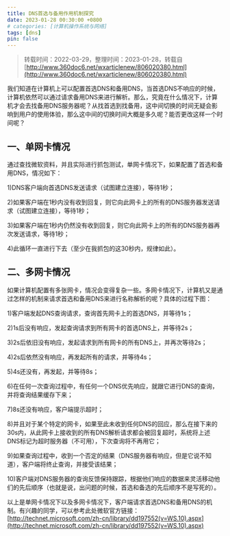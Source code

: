 ```yaml
---
title: DNS首选与备用作用机制探究
date: 2023-01-28 00:30:00 +0800
# categories: [计算机操作系统与网络]
tags: [dns]
pin: false
---
```


> 转载时间：2022-03-29，整理时间：2023-01-28，转载自 [http://www.360doc6.net/wxarticlenew/806020380.html](http://www.360doc6.net/wxarticlenew/806020380.html)

 我们知道在计算机上可以配置首选DNS和备用DNS，当首选DNS不响应的时候，计算机依然可以通过请求备用DNS来进行解析。那么，究竟在什么情况下，计算机才会去找备用DNS服务器呢？从找首选到找备用，这中间切换的时间无疑会影响到用户的使用体验，那么这中间的切换时间大概是多久呢？能否更改这样一个时间呢？

## 一、单网卡情况

通过查找微软资料，并且实际进行抓包测试，单网卡情况下，如果配置了首选和备用DNS，情况如下：

1)DNS客户端向首选DNS发送请求（试图建立连接），等待1秒；

2)如果客户端在1秒内没有收到回复，则它向此网卡上的所有的DNS服务器发送请求（试图建立连接），等待1秒；

3)如果客户端在1秒内仍然没有收到回复，则它向此网卡上的所有的DNS服务器再次发送请求，等待1秒；

4)此循环一直进行下去（至少在我抓包的这30秒内，规律如此）。

## 二、多网卡情况

如果计算机配置有多张网卡，情况会变得复杂一些。多网卡情况下，计算机又是通过怎样的机制来请求首选和备用DNS来进行名称解析的呢？具体的过程下图：

1)客户端发起DNS查询请求，查询首先网卡上的首选DNS，并等待1s；

2)1s后没有响应，发起查询请求到所有网卡的首选DNS上，并等待2s；

3)2s后依旧没有响应，发起请求到所有网卡的所有DNS上，并再次等待2s；

4)2s后依然没有响应，再发起所有的请求，并等待4s；

5)4s还没有，再发起，并等待8s；

6)在任何一次查询过程中，有任何一个DNS优先响应，就跟它进行DNS的查询，并将查询结果缓存下来；

7)8s还没有响应，客户端提示超时；

8)并且对于某个特定的网卡，如果至此未收到任何DNS的回应，那么在接下来的30s内，从此网卡上接收到的所有DNS解析请求都会被回复超时，系统将上述DNS标记为超时服务器（不可用），下次查询将不再用它；

9)如果查询过程中，收到一个否定的结果（DNS服务器有响应，但是它说不知道），客户端将终止查询，并接受该结果；

10)客户端对DNS服务器的查询反馈保持跟踪，根据他们响应的数据来灵活移动他们的先后顺序（也就是说，出问题的时候，首选和备选的先后顺序不是写死的）。

以上是单网卡情况下以及多网卡情况下，客户端请求首选DNS和备用DNS的机制。有兴趣的同学，可以参考此处微软官方链接：[http://technet.microsoft.com/zh-cn/library/dd197552(v=WS.10).aspx](http://technet.microsoft.com/zh-cn/library/dd197552(v=WS.10).aspx)
